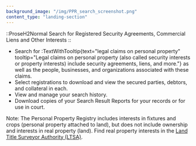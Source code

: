 ```yaml
---
background_image: "/img/PPR_search_screenshot.png"
content_type: "landing-section"
---
```


::ProseH2Normal
Search for Registered Security Agreements, Commercial Liens and Other Interests
::

- Search for :TextWithTooltip{text="legal claims on personal property" tooltip="Legal claims on personal property (also called security interests or property interests) include security agreements, liens, and more."} as well as the people, businesses, and organizations associated with these claims.
- Select registrations to download and view the secured parties, debtors, and collateral in each.
- View and manage your search history.
- Download copies of your Search Result Reports for your records or for use in court.
  
<p class="italic">
  Note: The Personal Property Registry includes interests in fixtures and crops (personal property attached to land), but does not include ownership and interests in real property (land). Find real property interests in the <a href="https://ltsa.ca/" target="_blank">Land Title Surveyor Authority (LTSA)</a>.
</p>